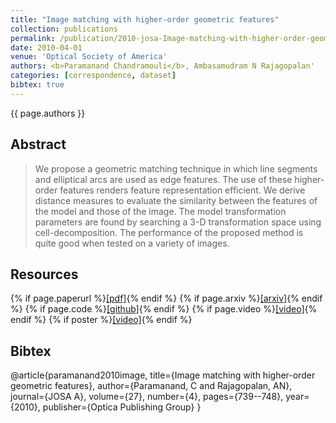 ```yaml
---
title: "Image matching with higher-order geometric features"
collection: publications
permalink: /publication/2010-josa-Image-matching-with-higher-order-geometric-features
date: 2010-04-01
venue: 'Optical Society of America'
authors: <b>Paramanand Chandramouli</b>, Ambasamudram N Rajagopalan'
categories: [correspondence, dataset]
bibtex: true
---
```


{{ page.authors }}

## Abstract

> We propose a geometric matching technique in which line segments and elliptical arcs are used as edge features. The use of these higher-order features renders feature representation efficient. We derive distance measures to evaluate the similarity between the features of the model and those of the image. The model transformation parameters are found by searching a 3-D transformation space using cell-decomposition. The performance of the proposed method is quite good when tested on a variety of images.

## Resources

{% if page.paperurl %}<a href=" {{ page.paperurl }} ">[pdf]</a>{% endif %} {% if page.arxiv %}<a href=" {{ page.arxiv }} ">[arxiv]</a>{% endif %} {% if page.code %}<a href=" {{ page.code }} ">[github]</a>{% endif %} {% if page.video %}<a href=" {{ page.video }} ">[video]</a>{% endif %} {% if poster %}<a href=" {{ page.poster }} ">[video]</a>{% endif %}


## Bibtex
@article{paramanand2010image,
  title={Image matching with higher-order geometric features},
  author={Paramanand, C and Rajagopalan, AN},
  journal={JOSA A},
  volume={27},
  number={4},
  pages={739--748},
  year={2010},
  publisher={Optica Publishing Group}
}

